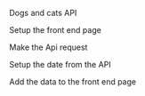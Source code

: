 Dogs and cats API

Setup the front end page

Make the Api request

Setup the date from the API

Add the data to the front end page

